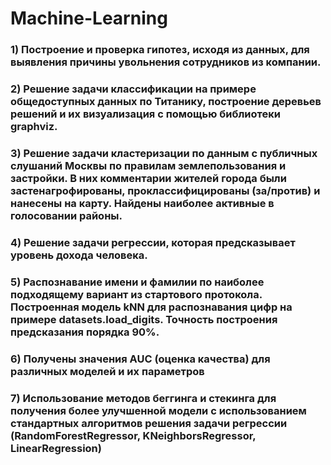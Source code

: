 # Machine-Learning
### 1)	Построение и проверка гипотез, исходя из данных, для выявления причины увольнения сотрудников из компании.
### 2)	Решение задачи классификации на примере общедоступных данных по Титанику, построение деревьев решений и их визуализация с помощью библиотеки graphviz.
### 3)	Решение задачи кластеризации по данным с публичных слушаний Москвы по правилам землепользования и застройки. В них комментарии жителей города были застенагрофированы, проклассифицированы (за/против) и нанесены на карту. Найдены наиболее активные в голосовании районы.
### 4)	Решение задачи регрессии, которая предсказывает уровень дохода человека.
### 5)	Распознавание имени и фамилии по наиболее подходящему вариант из стартового протокола. Построенная модель kNN для распознавания цифр на примере datasets.load_digits. Точность построения предсказания порядка 90%.
### 6)	Получены значения AUC (оценка качества) для различных моделей и их параметров 
### 7)	Использование методов беггинга и стекинга для получения более улучшенной модели с использованием стандартных алгоритмов решения задачи регрессии (RandomForestRegressor, KNeighborsRegressor, LinearRegression) 
